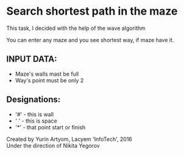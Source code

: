 # Search shortest path in the maze
This task, I decided with the help of the wave algorithm

You can enter any maze and you see shortest way, if maze have it.
## INPUT DATA:
  - Maze's walls mast be full
  - Way's point must be only 2

## Designations:
- '#' - this is wall
- ' ' - this is space
- '*' - that point start or finish

Created by Yurin Artyom, Lacyem 'InfoTech', 2016  
Under the direction of Nikita Yegorov


